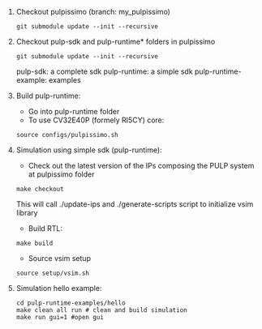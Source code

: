 1. Checkout pulpissimo (branch: my_pulpissimo)
    ```
    git submodule update --init --recursive
    ```
2. Checkout pulp-sdk and pulp-runtime* folders in pulpissimo
    ```
    git submodule update --init --recursive
    ```
    pulp-sdk: a complete sdk
    pulp-runtime: a simple sdk
    pulp-runtime-example: examples

3. Build pulp-runtime:
    * Go into pulp-runtime folder
    * To use CV32E40P (formely RI5CY) core:
    ```
    source configs/pulpissimo.sh
    ```
4. Simulation using simple sdk (pulp-runtime):
    * Check out the latest version of the IPs composing the PULP system at pulpissimo folder
    ```
    make checkout
    ```
    This will call ./update-ips and ./generate-scripts script to initialize vsim library
    * Build RTL:
    ```
    make build
    ```
    * Source vsim setup
    ```
    source setup/vsim.sh
    ```

5. Simulation hello example:
    ```
    cd pulp-runtime-examples/hello
    make clean all run # clean and build simulation
    make run gui=1 #open gui
    ```